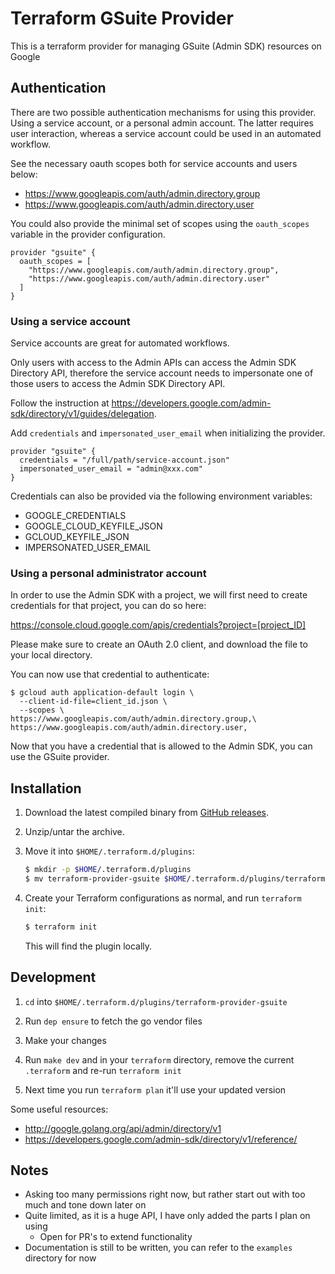 # Terraform GSuite Provider

This is a terraform provider for managing GSuite (Admin SDK) resources on Google

## Authentication

There are two possible authentication mechanisms for using this provider.
Using a service account, or a personal admin account. The latter requires
user interaction, whereas a service account could be used in an automated
workflow.

See the necessary oauth scopes both for service accounts and users below:
- https://www.googleapis.com/auth/admin.directory.group
- https://www.googleapis.com/auth/admin.directory.user

You could also provide the minimal set of scopes using the
`oauth_scopes` variable in the provider configuration.

```
provider "gsuite" {
  oauth_scopes = [
    "https://www.googleapis.com/auth/admin.directory.group",
    "https://www.googleapis.com/auth/admin.directory.user"
  ]
}
```

### Using a service account

Service accounts are great for automated workflows.

Only users with access to the Admin APIs can access the Admin SDK Directory API,
therefore the service account needs to impersonate one of those users
to access the Admin SDK Directory API.

Follow the instruction at
https://developers.google.com/admin-sdk/directory/v1/guides/delegation.

Add `credentials` and `impersonated_user_email` when initializing the provider.
```
provider "gsuite" {
  credentials = "/full/path/service-account.json"
  impersonated_user_email = "admin@xxx.com"
}
```

Credentials can also be provided via the following environment variables:
- GOOGLE_CREDENTIALS
- GOOGLE_CLOUD_KEYFILE_JSON
- GCLOUD_KEYFILE_JSON
- IMPERSONATED_USER_EMAIL

### Using a personal administrator account

In order to use the Admin SDK with a project, we will first need to create
credentials for that project, you can do so here:

https://console.cloud.google.com/apis/credentials?project=[project_ID]

Please make sure to create an OAuth 2.0 client, and download the file to your
local directory.

You can now use that credential to authenticate:

```
$ gcloud auth application-default login \
  --client-id-file=client_id.json \
  --scopes \
https://www.googleapis.com/auth/admin.directory.group,\
https://www.googleapis.com/auth/admin.directory.user,
```

Now that you have a credential that is allowed to the Admin SDK, you can use the
GSuite provider.

## Installation

1. Download the latest compiled binary from [GitHub releases](https://github.com/DeviaVir/terraform-provider-gsuite/releases).

1. Unzip/untar the archive.

1. Move it into `$HOME/.terraform.d/plugins`:

    ```sh
    $ mkdir -p $HOME/.terraform.d/plugins
    $ mv terraform-provider-gsuite $HOME/.terraform.d/plugins/terraform-provider-gsuite
    ```

1. Create your Terraform configurations as normal, and run `terraform init`:

    ```sh
    $ terraform init
    ```

    This will find the plugin locally.

## Development

1. `cd` into `$HOME/.terraform.d/plugins/terraform-provider-gsuite`

1. Run `dep ensure` to fetch the go vendor files

1. Make your changes

1. Run `make dev` and in your `terraform` directory, remove the current `.terraform` and re-run `terraform init`

1. Next time you run `terraform plan` it'll use your updated version

Some useful resources:

* http://google.golang.org/api/admin/directory/v1
* https://developers.google.com/admin-sdk/directory/v1/reference/

## Notes

- Asking too many permissions right now, but rather start out with too much and tone down later on
- Quite limited, as it is a huge API, I have only added the parts I plan on using
  - Open for PR's to extend functionality
- Documentation is still to be written, you can refer to the `examples` directory for now
